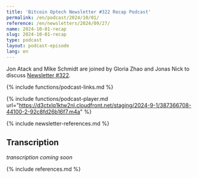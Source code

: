 ```yaml
---
title: 'Bitcoin Optech Newsletter #322 Recap Podcast'
permalink: /en/podcast/2024/10/01/
reference: /en/newsletters/2024/09/27/
name: 2024-10-01-recap
slug: 2024-10-01-recap
type: podcast
layout: podcast-episode
lang: en
---
```

Jon Atack and Mike Schmidt are joined by Gloria Zhao and Jonas Nick to discuss
[Newsletter #322]({{page.reference}}).

{% include functions/podcast-links.md %}

{% include functions/podcast-player.md url="https://d3ctxlq1ktw2nl.cloudfront.net/staging/2024-9-1/387366708-44100-2-92c8fd26b16f7.m4a" %}

{% include newsletter-references.md %}

## Transcription

_transcription coming soon_

{% include references.md %}

